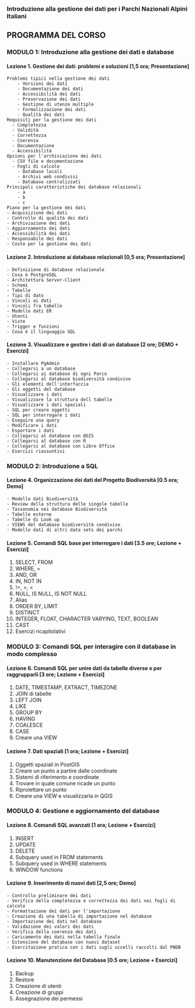 ### Introduzione alla gestione dei dati per i Parchi Nazionali Alpini Italiani
## PROGRAMMA DEL CORSO

### MODULO 1: Introduzione alla gestione dei dati e database  

#### Lezione 1. Gestione dei dati: problemi e soluzioni [1,5 ora; Presentazione]
	Problemi tipici nella gestione dei dati
		- Versioni dei dati
		- Documentazione dei dati
		- Accessibilità dei dati
		- Preservazione dei dati
		- Gestione di utenze multiple
		- Formalizzazione dei dati
		- Qualità dei dati
	Requisiti per la gestione dei dati
	  - Completezza
	  - Validità
	  - Correttezza
	  - Coerenza
	  - Documentazione
	  - Accessibilità
	Opzioni per l'archiviazione dei dati
	  - CSV file e documentazione
	  - Fogli di calcolo
		- Database locali
		- Archivi web condivisi
		- Database centralizzati
	Principali caratteristiche dei database relazionali
		- a
		- b
		- c
	Piano per la gestione dei dati
	- Acquisizione dei dati
	- Controllo di qualità dei dati
	- Archiviazione dei dati
	- Aggiornamento dei dati
	- Accessibilità dei dati
	- Responsabile dei dati
	- Costo per la gestione dei dati

#### Lezione 2. Introduzione ai database relazionali [0,5 ora; Presentazione]
	- Definizione di database relazionale
	- Cosa è PostgreSQL
	- Architettura Server-Client
	- Schemi
	- Tabelle
	- Tipi di dato
	- Vincoli ai dati
	- Vincoli fra tabelle
	- Modello dati ER
	- Utenti
	- Viste
	- Trigger e funzioni
	- Cosa è il linguaggio SQL

#### Lezione 3. Visualizzare e gestire i dati di un database [2 ore; DEMO + Esercizi]
	- Installare PgAdmin
	- Collegarsi a un database
	- Collegarsi ai database di ogni Parco
	- Collegarsi al database biodiversità condiviso
	- Gli elementi dell'interfaccia
	- Gli oggetti del database
	- Visualizzare i dati
	- Visualizzare la struttura dell tabelle
	- Visualizzare i dati spaziali
	- SQL per creare oggetti
	- SQL per interrogare i dati
	- Eseguire una query
	- Modificare i dati
	- Esportare i dati
	- Collegarsi al database con QGIS
	- Collegarsi al database con R
	- Collegarsi al database con Libre Office
	- Esercizi riassuntivi

### MODULO 2: Introduzione a SQL

#### Lezione 4. Organizzazione dei dati del Progetto Biodiversità [0.5 ora; Demo]
	- Modello dati Biodiversità
	- Review della struttura delle singole tabelle
	- Tassonomia nei database Biodiversità
	- Tabelle esterne
	- Tabelle di Look up
	- VIEWS del database biodiversità condiviso
	- Modello dati di altri data sets dei parchi

#### Lezione 5. Comandi SQL base per interrogare i dati [3.5 ore; Lezione + Esercizi]
1. SELECT, FROM
2. WHERE, =
3. AND, OR
4. IN, NOT IN
5. !=, >, <
6. NULL, IS NULL, IS NOT NULL
7. Alias
8. ORDER BY, LIMIT
9. DISTINCT
10. INTEGER, FLOAT, CHARACTER VARYING, TEXT, BOOLEAN
11. CAST
12. Esercizi ricapitolativi

### MODULO 3: Comandi SQL per interagire con il database in modo complesso

#### Lezione 6. Comandi SQL per unire dati da tabelle diverse e per raggrupparli [3 ore; Lezione + Esercizi]
1. DATE, TIMESTAMP, EXTRACT, TIMEZONE
2. JOIN di tabelle
3. LEFT JOIN
4. LIKE
5. GROUP BY
6. HAVING
7. COALESCE
8. CASE
9. Creare una VIEW

#### Lezione 7. Dati spaziali [1 ora; Lezione + Esercizi]
1. Oggetti spaziali in PostGIS
2. Creare un punto a partire dalle coordinate
3. Sistemi di riferimento e coordinate
4. Trovare in quale comune ricade un punto
5. Riproiettare un punto
6. Creare una VIEW e visualizzarla in QGIS

### MODULO 4: Gestione e aggiornamento del database

#### Lezione 8. Comandi SQL avanzati [1 ora; Lezione + Esercizi]
1. INSERT
2. UPDATE
3. DELETE
4. Subquery used in FROM statements
5. Subquery used in WHERE statements
6. WINDOW functions

#### Lezione 9. Inserimento di nuovi dati [2,5 ore; Demo]
	- Controllo preliminare dei dati
	- Verifica della completezza e correttezza dei dati nei fogli di calcolo
	- Formattazione dei dati per l'importazione
	- Creazione di una tabella di importazione nel database
	- Importazione dei dati nel database
	- Validazione dei valori dei dati
	- Verifica della coerenza dei dati
	- Caricamento dei dati nella tabella finale
	- Estensione del database con nuovi dataset
	- Esercitazione pratica con i dati sugli uccelli raccolti dal PNDB

#### Lezione 10. Manutenzione del Database [0.5 ore; Lezione + Esercizi]
1. Backup
2. Restore
3. Creazione di utenti
4. Creazione di gruppi
5. Assegnazione dei permessi
